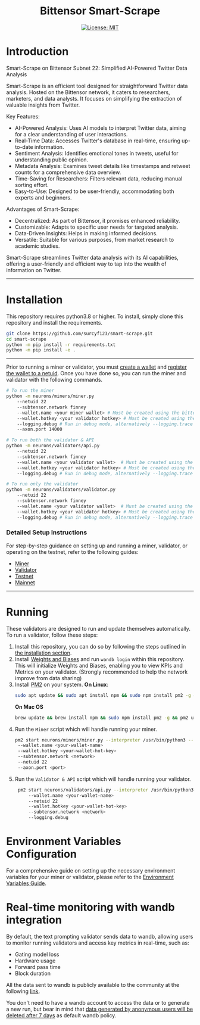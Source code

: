 
<div align="center">

# **Bittensor Smart-Scrape** <!-- omit in toc -->
<!-- [![Discord Chat](https://img.shields.io/discord/308323056592486420.svg)](https://discord.gg/bittensor) -->
[![License: MIT](https://img.shields.io/badge/License-MIT-yellow.svg)](https://opensource.org/licenses/MIT) 


</div>


# Introduction

Smart-Scrape on Bittensor Subnet 22: Simplified AI-Powered Twitter Data Analysis

Smart-Scrape is an efficient tool designed for straightforward Twitter data analysis. Hosted on the Bittensor network, it caters to researchers, marketers, and data analysts. It focuses on simplifying the extraction of valuable insights from Twitter.

Key Features:

- AI-Powered Analysis: Uses AI models to interpret Twitter data, aiming for a clear understanding of user interactions.
- Real-Time Data: Accesses Twitter's database in real-time, ensuring up-to-date information.
- Sentiment Analysis: Identifies emotional tones in tweets, useful for understanding public opinion.
- Metadata Analysis: Examines tweet details like timestamps and retweet counts for a comprehensive data overview.
- Time-Saving for Researchers: Filters relevant data, reducing manual sorting effort.
- Easy-to-Use: Designed to be user-friendly, accommodating both experts and beginners.

Advantages of Smart-Scrape:

- Decentralized: As part of Bittensor, it promises enhanced reliability.
- Customizable: Adapts to specific user needs for targeted analysis.
- Data-Driven Insights: Helps in making informed decisions.
- Versatile: Suitable for various purposes, from market research to academic studies.

Smart-Scrape streamlines Twitter data analysis with its AI capabilities, offering a user-friendly and efficient way to tap into the wealth of information on Twitter.

</div>

---

# Installation
This repository requires python3.8 or higher. To install, simply clone this repository and install the requirements.
```bash
git clone https://github.com/surcyf123/smart-scrape.git
cd smart-scrape
python -m pip install -r requirements.txt
python -m pip install -e .
```

</div>

---

Prior to running a miner or validator, you must [create a wallet](https://github.com/opentensor/docs/blob/main/reference/btcli.md) and [register the wallet to a netuid](https://github.com/opentensor/docs/blob/main/subnetworks/registration.md). Once you have done so, you can run the miner and validator with the following commands.
```bash
# To run the miner
python -m neurons/miners/miner.py 
    --netuid 22
    --subtensor.network finney
    --wallet.name <your miner wallet> # Must be created using the bittensor-cli
    --wallet.hotkey <your validator hotkey> # Must be created using the bittensor-cli
    --logging.debug # Run in debug mode, alternatively --logging.trace for trace mode
    --axon.port 14000

# To run both the validator & API
python -m neurons/validators/api.py
    --netuid 22
    --subtensor.network finney
    --wallet.name <your validator wallet>  # Must be created using the bittensor-cli
    --wallet.hotkey <your validator hotkey> # Must be created using the bittensor-cli
    --logging.debug # Run in debug mode, alternatively --logging.trace for trace mode

# To run only the validator
python -m neurons/validators/validator.py
    --netuid 22
    --subtensor.network finney
    --wallet.name <your validator wallet>  # Must be created using the bittensor-cli
    --wallet.hotkey <your validator hotkey> # Must be created using the bittensor-cli
    --logging.debug # Run in debug mode, alternatively --logging.trace for trace mode
```


### Detailed Setup Instructions
For step-by-step guidance on setting up and running a miner, validator, or operating on the testnet, refer to the following guides:
- [Miner](./docs/running_a_miner.md)
- [Validator](./docs/running_a_validator.md)
- [Testnet](./docs/running_on_testnet.md)
- [Mainnet](./docs/running_on_mainnet.md)

</div>

---

# Running

These validators are designed to run and update themselves automatically. To run a validator, follow these steps:

1. Install this repository, you can do so by following the steps outlined in [the installation section](#installation).
2. Install [Weights and Biases](https://docs.wandb.ai/quickstart) and run `wandb login` within this repository. This will initialize Weights and Biases, enabling you to view KPIs and Metrics on your validator. (Strongly recommended to help the network improve from data sharing)
3. Install [PM2](https://pm2.io/docs/runtime/guide/installation/) on your system.
   **On Linux**:
   ```bash
   sudo apt update && sudo apt install npm && sudo npm install pm2 -g && pm2 update
   ``` 
   **On Mac OS**
   ```bash
   brew update && brew install npm && sudo npm install pm2 -g && pm2 update
   ```
4. Run the `Miner` script which will handle running your miner.
   ```bash
   pm2 start neurons/miners/miner.py --interpreter /usr/bin/python3 --name miner_1 -- 
    --wallet.name <your-wallet-name> 
    --wallet.hotkey <your-wallet-hot-key> 
    --subtensor.network <network> 
    --netuid 22 
    --axon.port <port> 
   ```
5. Run the `Validator & API` script which will handle running your validator.
   ```bash
    pm2 start neurons/validators/api.py --interpreter /usr/bin/python3  --name validator_api -- 
        --wallet.name <your-wallet-name>  
        --netuid 22 
        --wallet.hotkey <your-wallet-hot-key>  
        --subtensor.network <network>  
        --logging.debug
   ```

# Environment Variables Configuration
For a comprehensive guide on setting up the necessary environment variables for your miner or validator, please refer to the [Environment Variables Guide](./docs/env_variables.md).

# Real-time monitoring with wandb integration
By default, the text prompting validator sends data to wandb, allowing users to monitor running validators and access key metrics in real-time, such as:
- Gating model loss
- Hardware usage
- Forward pass time
- Block duration

All the data sent to wandb is publicly available to the community at the following [link](https://wandb.ai/smart-scrape/smart-wandb).

You don't need to have a wandb account to access the data or to generate a new run,
but bear in mind that
[data generated by anonymous users will be deleted after 7 days](https://docs.wandb.ai/guides/app/features/anon#:~:text=If%20there's%20no%20account%2C%20we,be%20available%20for%207%20days)
as default wandb policy.



<!-- # Minimum Compute Resource Specifications
<details>


To ensure optimal performance of Smart-Scrape, your system should meet the following minimum compute resource specifications:

- **CPU:**
  - Minimum Cores: 16
  - Minimum Speed: 2.5 GHz per core
  - Architecture: x86_64

- **GPU:**
  - Required: No
  - Minimum VRAM: Not applicable
  - CUDA Cores: Not applicable
  - Minimum Compute Capability: Not applicable

- **Memory:**
  - Minimum RAM: 24 GB
  - Minimum Swap Space: 24 GB

- **Storage:**
  - Minimum Free Space: 200 GB
  - Type: SSD preferred
  - IOPS: 1000 (if applicable)

- **Operating System:**
  - Name: Ubuntu
  - Version: 20.04 or higher

- **Network:**
  - Bandwidth:
    - Minimum Download: 100 Mbps
    - Minimum Upload: 20 Mbps

Please ensure that your system complies with these specifications before proceeding with the installation and operation of Smart-Scrape.

</details> -->